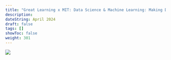 ```yaml
---
title: "Great Learning x MIT: Data Science & Machine Learning: Making Data-Driven Decisions"
description:
dateString: April 2024
draft: false
tags: []
showToc: false
weight: 301
---
```


<!-- ### Description -->

![](/certifications/great_learning/dsmlcertificate.png)
